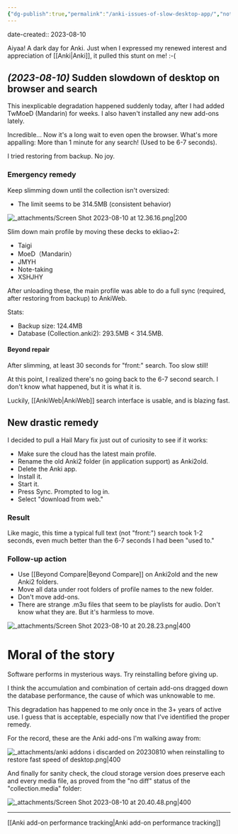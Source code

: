 ```yaml
---
{"dg-publish":true,"permalink":"/anki-issues-of-slow-desktop-app/","noteIcon":"2","created":"","updated":""}
---
```


date-created:: 2023-08-10

Aiyaa! A dark day for Anki. Just when I expressed my renewed interest and appreciation of [[Anki\|Anki]], it pulled this stunt on me! :-(

## *(2023-08-10)* Sudden slowdown of desktop on browser and search

This inexplicable degradation happened suddenly today, after I had added TwMoeD (Mandarin) for weeks. I also haven't installed any new add-ons lately.

Incredible... Now it's a long wait to even open the browser. What's more appalling: More than 1 minute for any search! (Used to be 6-7 seconds).

I tried restoring from backup. No joy.
### Emergency remedy

Keep slimming down until the collection isn't oversized:
- The limit seems to be 314.5MB (consistent behavior)

![_attachments/Screen Shot 2023-08-10 at 12.36.16.png|200](/img/user/_attachments/Screen%20Shot%202023-08-10%20at%2012.36.16.png)

Slim down main profile by moving these decks to ekliao+2:

- Taigi
- MoeD（Mandarin）
- JMYH
- Note-taking
- XSHJHY

After unloading these, the main profile was able to do a full sync (required, after restoring from backup) to AnkiWeb.

Stats:
- Backup size: 124.4MB
- Database (Collection.anki2): 293.5MB < 314.5MB.
#### Beyond repair

After slimming, at least 30 seconds for "front:" search. Too slow still!

At this point, I realized there's no going back to the 6-7 second search. I don't know what happened, but it is what it is.

Luckily, [[AnkiWeb\|AnkiWeb]] search interface is usable, and is blazing fast.

## New drastic remedy

I decided to pull a Hail Mary fix just out of curiosity to see if it works:

- Make sure the cloud has the latest main profile.
- Rename the old Anki2 folder (in application support) as Anki2old.
- Delete the Anki app.
- Install it.
- Start it.
- Press Sync. Prompted to log in.
- Select "download from web."
### Result

Like magic, this time a typical full text (not "front:") search took 1-2 seconds, even much better than the 6-7 seconds I had been "used to."

### Follow-up action

- Use [[Beyond Compare\|Beyond Compare]] on Anki2old and the new Anki2 folders.
- Move all data under root folders of profile names to the new folder.
- Don't move add-ons.
- There are strange .m3u files that seem to be playlists for audio. Don't know what they are. But it's harmless to move.

![_attachments/Screen Shot 2023-08-10 at 20.28.23.png|400](/img/user/_attachments/Screen%20Shot%202023-08-10%20at%2020.28.23.png)
# Moral of the story

Software performs in mysterious ways. Try reinstalling before giving up.

I think the accumulation and combination of certain add-ons dragged down the database performance, the cause of which was unknowable to me.

This degradation has happened to me only once in the 3+ years of active use. I guess that is acceptable, especially now that I've identified the proper remedy.

For the record, these are the Anki add-ons I'm walking away from:

![_attachments/anki addons i discarded on 20230810 when reinstalling to restore fast speed of desktop.png|400](/img/user/_attachments/anki%20addons%20i%20discarded%20on%2020230810%20when%20reinstalling%20to%20restore%20fast%20speed%20of%20desktop.png)

And finally for sanity check, the cloud storage version does preserve each and every media file, as proved from the "no diff" status of the "collection.media" folder:

![_attachments/Screen Shot 2023-08-10 at 20.40.48.png|400](/img/user/_attachments/Screen%20Shot%202023-08-10%20at%2020.40.48.png)

---

[[Anki add-on performance tracking\|Anki add-on performance tracking]]